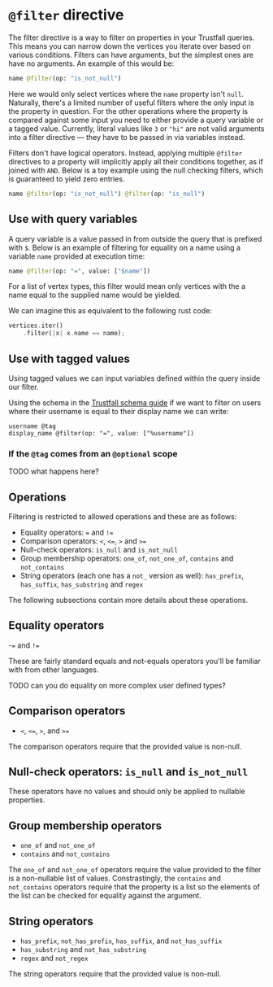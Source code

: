 # `@filter` directive

The filter directive is a way to filter on properties in your Trustfall queries. This
means you can narrow down the vertices you iterate over based on various conditions.
Filters can have arguments, but the simplest ones are have no arguments. An example
of this would be:

```graphql
name @filter(op: "is_not_null")
```

Here we would only select vertices where the `name` property isn't `null`. Naturally,
there's a limited number of useful filters where the only input is the property in
question. For the other operations where the property is compared against some input
you need to either provide a query variable or a tagged value. Currently,
literal values like `3` or `"hi"` are not valid arguments into a filter directive
— they have to be passed in via variables instead.

Filters don't have logical operators. Instead, applying multiple `@filter` directives
to a property will implicitly apply all their conditions together, as if joined with `AND`.
Below is a toy example using the null checking filters, which is guaranteed to yield zero entries.

```graphql
name @filter(op: "is_not_null") @filter(op: "is_null")
```

## Use with query variables

A query variable is a value passed in from outside the query that is prefixed with `$`.
Below is an example of filtering for equality on a name using a variable `name` provided
at execution time:

```graphql
name @filter(op: "=", value: ["$name"])
```

For a list of vertex types, this filter would mean only vertices with the a name
equal to the supplied name would be yielded.

We can imagine this as equivalent to the following rust code:

```rust
vertices.iter()
    .filter(|x| x.name == name);
```

## Use with tagged values

Using tagged values we can input variables defined within the query inside
our filter.

Using the schema in the [Trustfall schema guide](../schema/index.md) if we
want to filter on users where their username is equal to their display name
we can write:

```
username @tag
display_name @filter(op: "=", value: ["%username"])
```

### If the `@tag` comes from an `@optional` scope

TODO what happens here?

## Operations

Filtering is restricted to allowed operations and these are as follows:

* Equality operators: `=` and `!=`
* Comparison operators: `<`, `<=`, `>` and `>=`
* Null-check operators: `is_null` and `is_not_null`
* Group membership operators: `one_of`, `not_one_of`, `contains` and `not_contains`
* String operators (each one has a `not_` version as well): `has_prefix`, `has_suffix`, `has_substring` and `regex`

The following subsections contain more details about these operations.

## Equality operators

-`=` and `!=`

These are fairly standard equals and not-equals operators you'll be familiar with
from other languages.

TODO can you do equality on more complex user defined types?

## Comparison operators

- `<`, `<=`, `>`, and `>=`

The comparison operators require that the provided value is non-null.

## Null-check operators: `is_null` and `is_not_null`

These operators have no values and should only be applied to nullable properties.

## Group membership operators

- `one_of` and `not_one_of`
- `contains` and `not_contains`

The `one_of` and `not_one_of` operators require the value provided to the filter is a non-nullable list
of values. Constrastingly, the `contains` and `not_contains` operators require that the property is
a list so the elements of the list can be checked for equality against the argument.

## String operators

- `has_prefix`, `not_has_prefix`, `has_suffix`, and `not_has_suffix`
- `has_substring` and `not_has_substring`
- `regex` and `not_regex`

The string operators require that the provided value is non-null.
